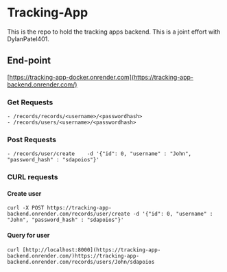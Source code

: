 # Tracking-App
This is the repo to hold the tracking apps backend. This is a joint effort with DylanPatel401.


## End-point

[https://tracking-app-docker.onrender.com](https://tracking-app-backend.onrender.com/)

### Get Requests

```
- /records/records/<username>/<passwordhash>
- /records/users/<username>/<passwordhash>
```

### Post Requests

```
- /records/user/create    -d '{"id": 0, "username" : "John", "password_hash" : "sdapoios"}'
```

### CURL requests 

#### Create user

```
curl -X POST https://tracking-app-backend.onrender.com/records/user/create -d '{"id": 0, "username" : "John", "password_hash" : "sdapoios"}'
```

#### Query for user

```
curl [http://localhost:8000](https://tracking-app-backend.onrender.com/)https://tracking-app-backend.onrender.com/records/users/John/sdapoios
```
